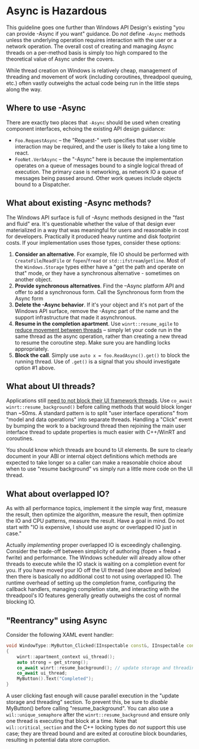 # Async is Hazardous

This guideline goes one further than Windows API Design's existing "you can
provide -Async if you want" guidance. Do _not_ define `-Async` methods unless
the underlying operation requires interaction with the user or a network
operation. The overall cost of creating and managing Async threads on a
per-method basis is simply too high compared to the theoretical value of Async
under the covers.

While thread creation on Windows is relatively cheap, management of threading
and movement of work (including coroutines, threadpool queuing, etc.) often
vastly outweighs the actual code being run in the little steps along the way.

## Where to use -Async

There are exactly two places that `-Async` should be used when creating
component interfaces, echoing the existing API design guidance:

-   `Foo.RequestAsync` – the "Request-" verb specifies that user visible
    interaction may be required, and the user is likely to take a long time to
    react.
-   `FooNet.VerbAsync` – the "-Async" here is because the implementation
    operates on a queue of messages bound to a single logical thread of
    execution. The primary case is networking, as network IO a queue of messages
    being passed around. Other work queues include objects bound to a
    Dispatcher.

## What about existing -Async methods?

The Windows API surface is full of -Async methods designed in the "fast and
fluid" era. It's questionable whether the value of that design ever materialized
in a way that was meaningful for users and reasonable in cost for developers.
Practically it produced heavy runtime and disk footprint costs. If your
implementation uses those types, consider these options:

1. **Consider an alternative**. For example, file IO should be performed with
   `CreateFile`/`ReadFile` or `fopen`/`fread` or `std::ifstream`/`getline`. Most
   of the `Windows.Storage` types either have a "get the path and operate on
   that" mode, or they have a synchronous alternative - sometimes on another
   object.
2. **Provide synchronous alternatives**. Find the –Async platform API and offer
   to add a synchronous form. Call the Synchronous form from the Async form
3. **Delete the -Async behavior**. If it's your object and it's not part of the
   Windows API surface, remove the -Async part of the name and the support
   infrastructure that made it asynchronous.
4. **Resume in the completion apartment**. Use `winrt::resume_agile` to
   [reduce movement between threads](https://github.com/microsoft/cppwinrt/pull/1356)
   – simply let your code run in the same thread as the async operation, rather
   than creating a new thread to resume the coroutine step. Make sure you are
   handling locks appropriately.
5. **Block the call**. Simply use `auto x = foo.ReadAsync().get()` to block the
   running thread. Use of `.get()` is a signal that you should investigate
   option #1 above.

## What about UI threads?

Applications still
[need to not block their UI framework threads](https://learn.microsoft.com/windows/uwp/cpp-and-winrt-apis/concurrency-2#programming-with-thread-affinity-in-mind).
Use `co_await winrt::resume_background()` before calling methods that would
block longer than ~50ms. A standard pattern is to split "user interface
operations" from "model and data operations" into separate threads. Handling a
"Click" event by bumping the work to a background thread then rejoining the main
user interface thread to update properties is much easier with C++/WinRT and
coroutines.

You should know which threads are bound to UI elements. Be sure to clearly
document in your ABI or internal object definitions which methods are expected
to take longer so a caller can make a reasonable choice about when to use
"resume background" vs simply run a little more code on the UI thread.

## What about overlapped IO?

As with all performance topics, implement it the simple way first, measure the
result, then optimize the algorithm, measure the result, then optimize the IO
and CPU patterns, measure the result. Have a goal in mind. Do not start with "IO
is expensive, I should use async or overlapped IO just in case."

Actually _implementing_ proper overlapped IO is exceedingly challenging.
Consider the trade-off between simplicity of authoring (fopen + fread + fwrite)
and performance. The Windows scheduler will already allow other threads to
execute while the IO stack is waiting on a completion event for you. If you have
moved your IO off the UI thread (see above and below) then there is basically no
additional cost to not using overlapped IO. The runtime overhead of setting up
the completion frame, configuring the callback handlers, managing completion
state, and interacting with the threadpool's IO features generally greatly
outweighs the cost of normal blocking IO.

## "Reentrancy" using Async

Consider the following XAML event handler:

```c++
void WindowType::MyButton_Clicked(IInspectable const&, IInspectable const&)
{
    winrt::apartment_context ui_thread();
    auto strong = get_strong();
    co_await winrt::resume_background(); // update storage and threading and make other calls
    co_await ui_thread;
    MyButton().Text("Completed");
}
```

A user clicking fast enough will cause parallel execution in the "update storage
and threading" section. To prevent this, be sure to _disable_ MyButton() before
calling "resume_background". You can also use a `wil::unique_semaphore` after
the `winrt::resume_background` and ensure only one thread is executing that
block at a time. Note that `wil::critical_section` and the C++ locking types do
_not_ support this use case; they are thread bound and are exited at coroutine
block boundaries, resulting in potential data store corruption.
